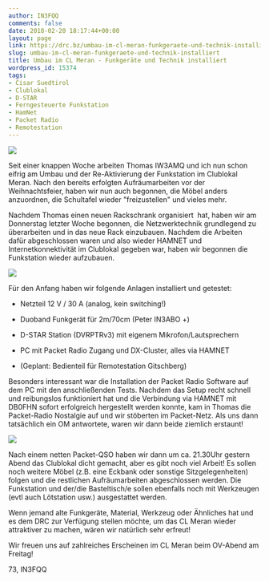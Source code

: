 ```yaml
---
author: IN3FQQ
comments: false
date: 2018-02-20 18:17:44+00:00
layout: page
link: https://drc.bz/umbau-im-cl-meran-funkgeraete-und-technik-installiert/
slug: umbau-im-cl-meran-funkgeraete-und-technik-installiert
title: Umbau im CL Meran - Funkgeräte und Technik installiert
wordpress_id: 15374
tags:
- Cisar Suedtirol
- Clublokal
- D-STAR
- Ferngesteuerte Funkstation
- HamNet
- Packet Radio
- Remotestation
---
```


[![](https://drc.bz/wp-content/uploads/2018/02/20180219_193733-300x169.jpg)](https://drc.bz/wp-content/uploads/2018/02/20180219_193733.jpg)

Seit einer knappen Woche arbeiten Thomas IW3AMQ und ich nun schon eifrig am Umbau und der Re-Aktivierung der Funkstation im Clublokal Meran. Nach den bereits erfolgten Aufräumarbeiten vor der Weihnachtsfeier, haben wir nun auch begonnen, die Möbel anders anzuordnen, die Schultafel wieder "freizustellen" und vieles mehr.

Nachdem Thomas einen neuen Rackschrank organisiert  hat, haben wir am Donnerstag letzter Woche begonnen, die Netzwerktechnik grundlegend zu überarbeiten und in das neue Rack einzubauen. Nachdem die Arbeiten dafür abgeschlossen waren und also wieder HAMNET und Internetkonnektivität im Clublokal gegeben war, haben wir begonnen die Funkstation wieder aufzubauen.

[![](https://drc.bz/wp-content/uploads/2018/02/IMG_20180219_185616_947-300x225.jpg)](https://drc.bz/wp-content/uploads/2018/02/IMG_20180219_185616_947.jpg)

Für den Anfang haben wir folgende Anlagen installiert und getestet:



 	
  * Netzteil 12 V / 30 A (analog, kein switching!)

 	
  * Duoband Funkgerät für 2m/70cm (Peter IN3ABO +)

 	
  * D-STAR Station (DVRPTRv3) mit eigenem Mikrofon/Lautsprechern

 	
  * PC mit Packet Radio Zugang und DX-Cluster, alles via HAMNET

 	
  * (Geplant: Bedienteil für Remotestation Gitschberg)


Besonders interessant war die Installation der Packet Radio Software auf dem PC mit den anschließenden Tests. Nachdem das Setup recht schnell und reibungslos funktioniert hat und die Verbindung via HAMNET mit DB0FHN sofort erfolgreich hergestellt werden konnte, kam in Thomas die Packet-Radio Nostalgie auf und wir stöberten im Packet-Netz. Als uns dann tatsächlich ein OM antwortete, waren wir dann beide ziemlich erstaunt!

[![](https://drc.bz/wp-content/uploads/2018/02/20180219_193749-300x169.jpg)](https://drc.bz/wp-content/uploads/2018/02/20180219_193749.jpg)

Nach einem netten Packet-QSO haben wir dann um ca. 21.30Uhr gestern Abend das Clublokal dicht gemacht, aber es gibt noch viel Arbeit! Es sollen noch weitere Möbel (z.B. eine Eckbank oder sonstige Sitzgelegenheiten) folgen und die restlichen Aufräumarbeiten abgeschlossen werden. Die Funkstation und der/die Basteltisch/e sollen ebenfalls noch mit Werkzeugen (evtl auch Lötstation usw.) ausgestattet werden.

Wenn jemand alte Funkgeräte, Material, Werkzeug oder Ähnliches hat und es dem DRC zur Verfügung stellen möchte, um das CL Meran wieder attraktiver zu machen, wären wir natürlich sehr erfreut!

Wir freuen uns auf zahlreiches Erscheinen im CL Meran beim OV-Abend am Freitag!

73, IN3FQQ
